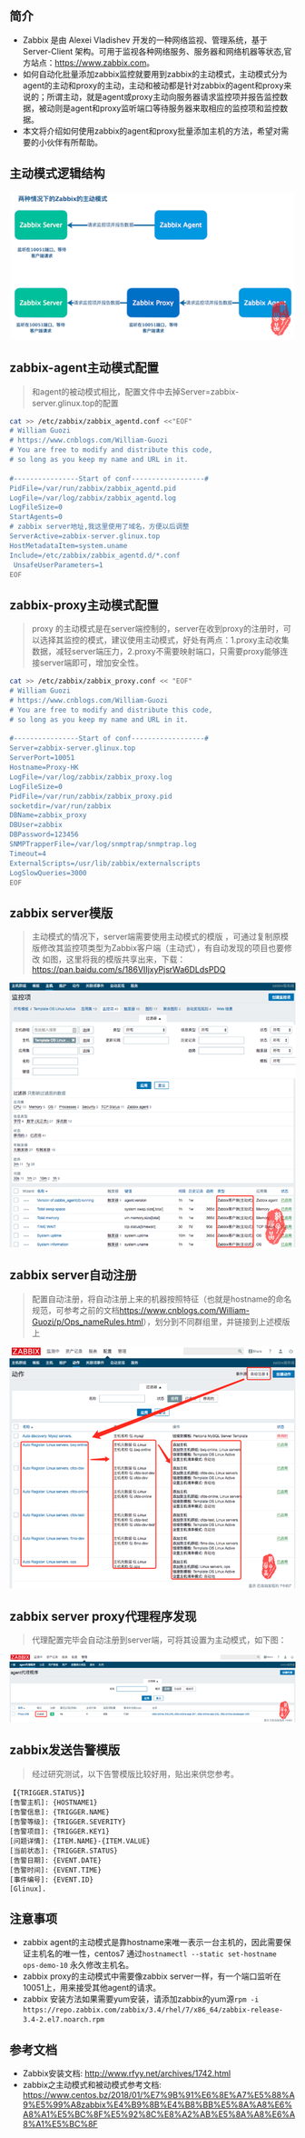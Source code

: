 ## 简介
+ Zabbix 是由 Alexei Vladishev 开发的一种网络监视、管理系统，基于 Server-Client 架构。可用于监视各种网络服务、服务器和网络机器等状态,官方站点：<https://www.zabbix.com>。  
+ 如何自动化批量添加zabbix监控就要用到zabbix的主动模式，主动模式分为agent的主动和proxy的主动，主动和被动都是针对zabbix的agent和proxy来说的；所谓主动，就是agent或proxy主动向服务器请求监控项并报告监控数据，被动则是agent和proxy监听端口等待服务器来取相应的监控项和监控数据。  
+ 本文将介绍如何使用zabbix的agent和proxy批量添加主机的方法，希望对需要的小伙伴有所帮助。

## 主动模式逻辑结构

![img-w500](/images/zabbix-active.png)
## zabbix-agent主动模式配置
>和agent的被动模式相比，配置文件中去掉Server=zabbix-server.glinux.top的配置  

```bash
cat >> /etc/zabbix/zabbix_agentd.conf <<"EOF"
# William Guozi
# https://www.cnblogs.com/William-Guozi
# You are free to modify and distribute this code,
# so long as you keep my name and URL in it.

#----------------Start of conf------------------#
PidFile=/var/run/zabbix/zabbix_agentd.pid
LogFile=/var/log/zabbix/zabbix_agentd.log
LogFileSize=0
StartAgents=0
# zabbix server地址,我这里使用了域名，方便以后调整
ServerActive=zabbix-server.glinux.top
HostMetadataItem=system.uname
Include=/etc/zabbix/zabbix_agentd.d/*.conf
 UnsafeUserParameters=1
EOF
```
## zabbix-proxy主动模式配置
>proxy 的主动模式是在server端控制的，server在收到proxy的注册时，可以选择其监控的模式，建议使用主动模式，好处有两点：1.proxy主动收集数据，减轻server端压力，2.proxy不需要映射端口，只需要proxy能够连接server端即可，增加安全性。  
```bash
cat >> /etc/zabbix/zabbix_proxy.conf << "EOF"
# William Guozi
# https://www.cnblogs.com/William-Guozi
# You are free to modify and distribute this code,
# so long as you keep my name and URL in it.

#----------------Start of conf------------------#
Server=zabbix-server.glinux.top
ServerPort=10051
Hostname=Proxy-HK
LogFile=/var/log/zabbix/zabbix_proxy.log
LogFileSize=0
PidFile=/var/run/zabbix/zabbix_proxy.pid
socketdir=/var/run/zabbix
DBName=zabbix_proxy
DBUser=zabbix
DBPassword=123456
SNMPTrapperFile=/var/log/snmptrap/snmptrap.log
Timeout=4
ExternalScripts=/usr/lib/zabbix/externalscripts
LogSlowQueries=3000
EOF
```
## zabbix server模版
>主动模式的情况下，server端需要使用主动模式的模版 ，可通过复制原模版修改其监控项类型为Zabbix客户端（主动式），有自动发现的项目也要修改
>如图，这里将我的模版共享出来，下载：<https://pan.baidu.com/s/186VIIjxyPjsrWa6DLdsPDQ>   

![img-w500](/images/201808141400.png)
## zabbix server自动注册
>配置自动注册，将自动注册上来的机器按照特征（也就是hostname的命名规范，可参考之前的文档<https://www.cnblogs.com/William-Guozi/p/Ops_nameRules.html>），划分到不同群组里，并链接到上述模版上

![img-w500](/images/201808141351.png)

## zabbix server proxy代理程序发现
>代理配置完毕会自动注册到server端，可将其设置为主动模式，如下图：

![img-w500](/images/201808141449.png)
## zabbix发送告警模版
>经过研究测试，以下告警模版比较好用，贴出来供您参考。  
```
【{TRIGGER.STATUS}】
[告警主机]: {HOSTNAME1}
[告警信息]: {TRIGGER.NAME}
[告警等级]: {TRIGGER.SEVERITY}
[告警项目]: {TRIGGER.KEY1}
[问题详情]: {ITEM.NAME}-{ITEM.VALUE}
[当前状态]: {TRIGGER.STATUS}
[告警日期]: {EVENT.DATE}
[告警时间]: {EVENT.TIME}
[事件编号]: {EVENT.ID}
[Glinux].
```
## 注意事项
+ zabbix agent的主动模式是靠hostname来唯一表示一台主机的，因此需要保证主机名的唯一性，centos7 通过```hostnamectl --static set-hostname ops-demo-10``` 永久修改主机名。
+ zabbix proxy的主动模式中需要像zabbix server一样，有一个端口监听在10051上，用来接受其他agent的请求。
+ zabbix 安装方法如果需要yum安装，请添加zabbix的yum源```rpm -i https://repo.zabbix.com/zabbix/3.4/rhel/7/x86_64/zabbix-release-3.4-2.el7.noarch.rpm```

## 参考文档
+ Zabbix安装文档: <http://www.rfyy.net/archives/1742.html>
+ zabbix之主动模式和被动模式参考文档: <https://www.centos.bz/2018/01/%E7%9B%91%E6%8E%A7%E5%88%A9%E5%99%A8zabbix%E4%B9%8B%E4%B8%BB%E5%8A%A8%E6%A8%A1%E5%BC%8F%E5%92%8C%E8%A2%AB%E5%8A%A8%E6%A8%A1%E5%BC%8F>
